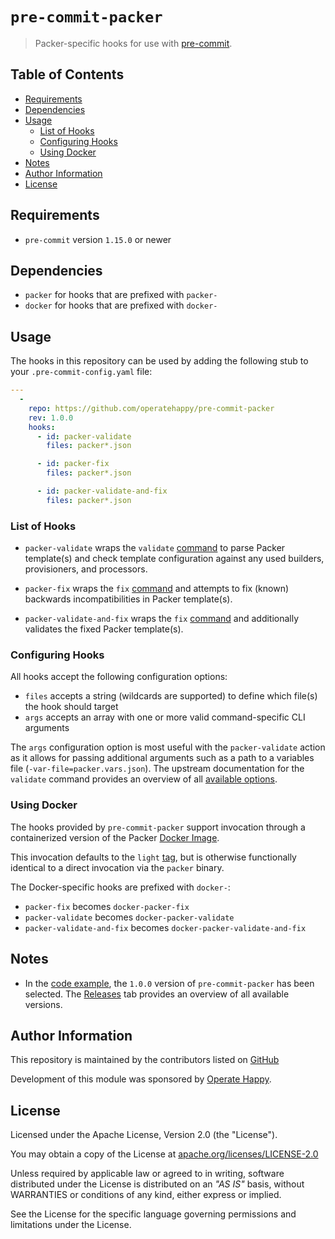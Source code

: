 # `pre-commit-packer`

> Packer-specific hooks for use with [pre-commit](https://pre-commit.com).

## Table of Contents

- [Requirements](#requirements)
- [Dependencies](#dependencies)
- [Usage](#usage)
  - [List of Hooks](#list-of-hooks)
  - [Configuring Hooks](#configuring-hooks)
  - [Using Docker](#using-docker)
- [Notes](#notes)
- [Author Information](#author-information)
- [License](#license)

## Requirements

- `pre-commit` version `1.15.0` or newer

## Dependencies

- `packer` for hooks that are prefixed with `packer-`
- `docker` for hooks that are prefixed with `docker-`

## Usage

The hooks in this repository can be used by adding the following stub to your `.pre-commit-config.yaml` file:

```yaml
---
  -
    repo: https://github.com/operatehappy/pre-commit-packer
    rev: 1.0.0
    hooks:
      - id: packer-validate
        files: packer*.json

      - id: packer-fix
        files: packer*.json

      - id: packer-validate-and-fix
        files: packer*.json
```

### List of Hooks

- `packer-validate` wraps the `validate` [command](https://packer.io/docs/commands/validate.html) to parse Packer template(s) and check template configuration against any used builders, provisioners, and processors.

- `packer-fix` wraps the `fix` [command](https://packer.io/docs/commands/fix.html) and attempts to fix (known) backwards incompatibilities in Packer template(s).

- `packer-validate-and-fix` wraps the `fix` [command](https://packer.io/docs/commands/fix.html) and additionally validates the fixed Packer template(s).

### Configuring Hooks

All hooks accept the following configuration options:

- `files` accepts a string (wildcards are supported) to define which file(s) the hook should target
- `args` accepts an array with one or more valid command-specific CLI arguments

The `args` configuration option is most useful with the `packer-validate` action as it allows for passing additional arguments such as a path to a variables file (`-var-file=packer.vars.json`). The upstream documentation for the `validate` command provides an overview of all [available options](https://packer.io/docs/commands/validate.html#options).

### Using Docker

The hooks provided by `pre-commit-packer` support invocation through a containerized version of the Packer [Docker Image](https://hub.docker.com/r/hashicorp/packer).

This invocation defaults to the `light` [tag](https://hub.docker.com/r/hashicorp/packer/tags?page=1&name=light), but is otherwise functionally identical to a direct invocation via the `packer` binary.

The Docker-specific hooks are prefixed with `docker-`:

- `packer-fix` becomes `docker-packer-fix`
- `packer-validate` becomes `docker-packer-validate`
- `packer-validate-and-fix`  becomes `docker-packer-validate-and-fix`

## Notes

- In the [code example](#usage), the `1.0.0` version of `pre-commit-packer` has been selected. The [Releases](https://github.com/operatehappy/pre-commit-packer/releases) tab provides an overview of all available versions.

## Author Information

This repository is maintained by the contributors listed on [GitHub](https://github.com/operatehappy/pre-commit-packer/graphs/contributors)

Development of this module was sponsored by [Operate Happy](https://github.com/operatehappy).

## License

Licensed under the Apache License, Version 2.0 (the "License").

You may obtain a copy of the License at [apache.org/licenses/LICENSE-2.0](http://www.apache.org/licenses/LICENSE-2.0)

Unless required by applicable law or agreed to in writing, software distributed under the License is distributed on an _"AS IS"_ basis, without WARRANTIES or conditions of any kind, either express or implied.

See the License for the specific language governing permissions and limitations under the License.
